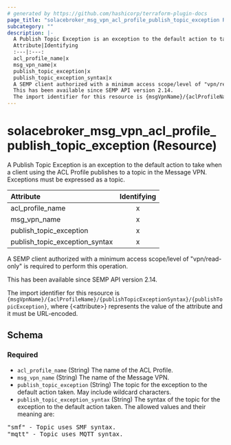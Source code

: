 ```yaml
---
# generated by https://github.com/hashicorp/terraform-plugin-docs
page_title: "solacebroker_msg_vpn_acl_profile_publish_topic_exception Resource - solacebroker"
subcategory: ""
description: |-
  A Publish Topic Exception is an exception to the default action to take when a client using the ACL Profile publishes to a topic in the Message VPN. Exceptions must be expressed as a topic.
  Attribute|Identifying
  :---|:---:
  acl_profile_name|x
  msg_vpn_name|x
  publish_topic_exception|x
  publish_topic_exception_syntax|x
  A SEMP client authorized with a minimum access scope/level of "vpn/read-only" is required to perform this operation.
  This has been available since SEMP API version 2.14.
  The import identifier for this resource is {msgVpnName}/{aclProfileName}/{publishTopicExceptionSyntax}/{publishTopicException}, where {&lt;attribute&gt;} represents the value of the attribute and it must be URL-encoded.
---
```


# solacebroker_msg_vpn_acl_profile_publish_topic_exception (Resource)

A Publish Topic Exception is an exception to the default action to take when a client using the ACL Profile publishes to a topic in the Message VPN. Exceptions must be expressed as a topic.


Attribute|Identifying
:---|:---:
acl_profile_name|x
msg_vpn_name|x
publish_topic_exception|x
publish_topic_exception_syntax|x



A SEMP client authorized with a minimum access scope/level of "vpn/read-only" is required to perform this operation.

This has been available since SEMP API version 2.14.

The import identifier for this resource is `{msgVpnName}/{aclProfileName}/{publishTopicExceptionSyntax}/{publishTopicException}`, where {&lt;attribute&gt;} represents the value of the attribute and it must be URL-encoded.



<!-- schema generated by tfplugindocs -->
## Schema

### Required

- `acl_profile_name` (String) The name of the ACL Profile.
- `msg_vpn_name` (String) The name of the Message VPN.
- `publish_topic_exception` (String) The topic for the exception to the default action taken. May include wildcard characters.
- `publish_topic_exception_syntax` (String) The syntax of the topic for the exception to the default action taken. The allowed values and their meaning are:

<pre>
"smf" - Topic uses SMF syntax.
"mqtt" - Topic uses MQTT syntax.
</pre>
